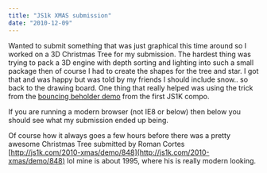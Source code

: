 ```yaml
---
title: "JS1k XMAS submission"
date: "2010-12-09"
---
```


Wanted to submit something that was just graphical this time around so I worked on a 3D Christmas Tree for my submission. The hardest thing was trying to pack a 3D engine with depth sorting and lighting into such a small package then of course I had to create the shapes for the tree and star. I got that and was happy but was told by my friends I should include snow.. so back to the drawing board. One thing that really helped was using the trick from the [bouncing beholder demo](http://marijnhaverbeke.nl/js1k/) from the first JS1K compo.

If you are running a modern browser (not IE8 or below) then below you should see what my submission ended up being.

<script type="text/javascript" src="http://www.somethinghitme.com/wp-content/uploads/2011/04/finalTree.js"></script>

Of course how it always goes a few hours before there was a pretty awesome Christmas Tree submitted by Roman Cortes [http://js1k.com/2010-xmas/demo/848](http://js1k.com/2010-xmas/demo/848) lol mine is about 1995, where his is really modern looking.
